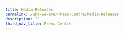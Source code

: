 ```yaml
---
title: Media Releases
permalink: /who-we-are/Press-Centre/Media-Releases
description: ""
third_nav_title: Press Centre
---
```


